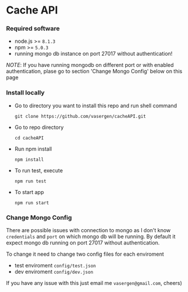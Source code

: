 # Cache API

### Required software

- node.js >= `8.1.3`
- npm >= `5.0.3`
- running mongo db instance on port 27017 without authentication!

*NOTE*: If you have running mongodb on different port or with enabled authentication, plase go to section 'Change Mongo Config' below on this page

### Install locally


-  Go to directory you want to install this repo and run shell command

    `git clone https://github.com/vasergen/cacheAPI.git`

-  Go to repo directory

    `cd cacheAPI`

- Run npm install

    `npm install`

- To run test, execute

    `npm run test`

- To start app

    `npm run start`

### Change Mongo Config

There are possible issues with connection to mongo as I don't know  `credentials` and `port` on which mongo db will be running. By default it expect mongo db running on port 27017 without authentication.

To change it need to change two config files for each enviroment
 - test enviroment `config/test.json`
 - dev enviroment `config/dev.json`

 If you have any issue with this just email me `vasergen@gmail.com`, cheers)




